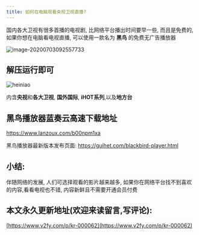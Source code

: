 ```yaml
---
title: 如何在电脑观看央视卫视直播?
---
```




国内各大卫视有很多首播的电视剧, 比网络平台播出时间要早一些, 而且是免费的, 如果你想在电脑看电视直播, 可以使用一款名为 **黑鸟** 的免费无广告播放器



![image-20200703092557733](https://www.v2fy.com/asset/0i/jikemiji/jikemiji-md/kr-000062.assets/image-20200703092557733.png)



##  解压运行即可

![heiniao](https://www.v2fy.com/asset/0i/jikemiji/jikemiji-md/kr-000062.assets/heiniao.gif)





内含**央视**和**各大卫视**, **国外国际**, **iHOT系列**,以及**地方台**





## 黑鸟播放器蓝奏云高速下载地址

https://www.lanzoux.com/b00npm1xa



黑鸟播放器最新版本发布页面: https://guihet.com/blackbird-player.html



## 小结:

伴随网络的发展, 人们可选择观看的影片越来越多, 如果你在网络平台找不到喜欢的内容,看看电视也不错, 内容新鲜且不需要开通会员付费


## 本文永久更新地址(欢迎来读留言,写评论):

[https://www.v2fy.com/p/kr-000062](https://www.v2fy.com/p/kr-000062)
